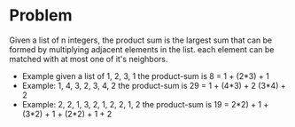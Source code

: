 <h1> Problem </h1>
<p> Given a list of n integers, the product sum is the largest sum that can be formed by multiplying adjacent elements in the list. each element can be matched with at most one of it's neighbors.
</p>
<ul>
<li>Example given a list of 1, 2, 3, 1 the product-sum is 8 = 1 + (2*3) + 1 </li>
<li>Example: 1, 4, 3, 2, 3, 4, 2 the product-sum is 29 = 1 + (4*3) + 2 (3*4) + 2  </li>
<li>Example: 2, 2, 1, 3, 2, 1, 2, 2, 1, 2 the product-sum is 19 = 2*2) + 1 + (3*2) + 1 + (2*2) + 1 + 2 </li>
</ul>


